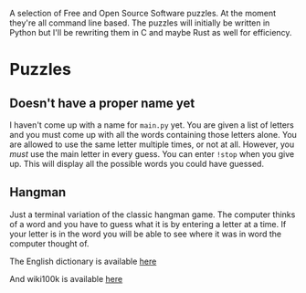 A selection of Free and Open Source Software puzzles.  At the moment they're
all command line based.  The puzzles will initially be written in Python
but I'll be rewriting them in C and maybe Rust as well for efficiency.

# Puzzles

## Doesn't have a proper name yet

I haven't come up with a name for `main.py` yet.  You are given a list
of letters and you must come up with all the words containing those
letters alone.  You are allowed to use the same letter multiple times,
or not at all.  However, you *must* use the main letter in every guess.
You can enter `!stop` when you give up.  This will display all the
possible words you could have guessed.

## Hangman

Just a terminal variation of the classic hangman game.  The computer
thinks of a word and you have to guess what it is by entering a letter
at a time. If your letter is in the word you will be able to see 
where it was in word the computer thought of.


The English dictionary is available 
[here](https://github.com/sujithps/Dictionary)

And wiki100k is available [here](https://gist.github.com/h3xx/1976236)
